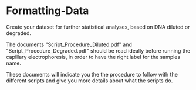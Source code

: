 # Formatting-Data
Create your dataset for further statistical analyses, based on DNA diluted or degraded.

The documents "Script_Procedure_Diluted.pdf" and "Script_Procedure_Degraded.pdf" should be read ideally before running the capillary electrophoresis, in order to have the right label for the samples name.

These documents will indicate you the the procedure to follow with the different scripts and give you more details about what the scripts do.
